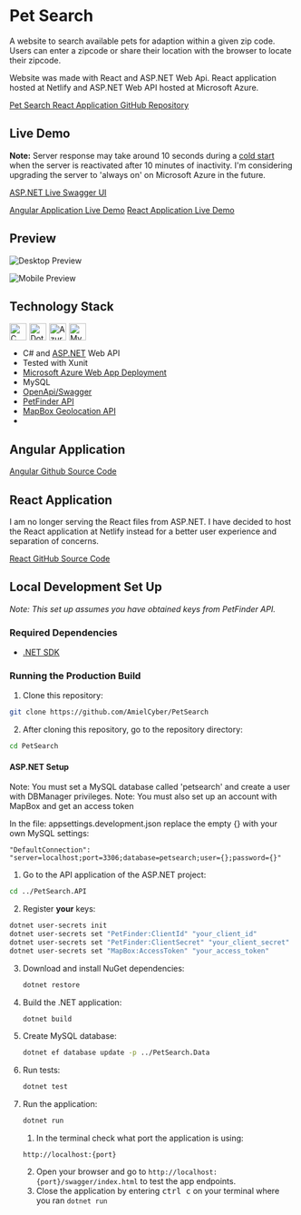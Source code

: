 # Pet Search
A website to search available pets for adaption within a given zip code. Users can enter a zipcode or share their
location with the browser to locate their zipcode.

Website was made with React and ASP.NET Web Api. React application hosted at Netlify and ASP.NET Web API hosted at
Microsoft Azure.

[Pet Search React Application GitHub Repository](https://github.com/AmielCyber/pet-search-react)

## Live Demo

**Note:**
Server response may take around 10 seconds during a
[cold start](https://azure.microsoft.com/en-us/blog/understanding-serverless-cold-start/cold) when the server is
reactivated after 10 minutes of inactivity. I'm considering upgrading the server to 'always on' on Microsoft Azure in
the future.

[ASP.NET Live Swagger UI](https://pet-search.azurewebsites.net/swagger/index.html)

[Angular Application Live Demo](https://pet-search-angular.vercel.app)
[React Application Live Demo](https://pet-search-react.netlify.app)

## Preview
![Desktop Preview](/Assets/DesktopPreview.gif)

![Mobile Preview](/Assets/MobilePreview.gif)

## Technology Stack
<div style="display: flex; flex-wrap: wrap; gap: 5px">
    <img alt="C Sharp" width="30px" src="https://cdn.jsdelivr.net/gh/devicons/devicon/icons/csharp/csharp-original.svg"/>
    <img alt="Dotnet Core" width="30px" src="https://cdn.jsdelivr.net/gh/devicons/devicon/icons/dotnetcore/dotnetcore-original.svg"/>
    <img alt="Azure" width="30px" src="https://cdn.jsdelivr.net/gh/devicons/devicon/icons/azure/azure-original.svg"/>
    <img alt="MySQL" width="30px" src="https://cdn.jsdelivr.net/gh/devicons/devicon/icons/mysql/mysql-original.svg"/>
</div>

* C# and [ASP.NET](https://dotnet.microsoft.com/en-us/apps/aspnet) Web API
* Tested with Xunit
* [Microsoft Azure Web App Deployment](https://azure.microsoft.com/en-us/products/app-service/web)
* MySQL
* [OpenApi/Swagger](https://www.openapis.org)
* [PetFinder API](https://www.petfinder.com/developers/v2/docs/)
* [MapBox Geolocation API](https://www.mapbox.com)
* 
## Angular Application
[Angular Github Source Code](https://github.com/AmielCyber/pet-search-angular)

## React Application
I am no longer serving the React files from ASP.NET. I have decided to host the React application at Netlify instead for
a better user experience and separation of concerns.

[React GitHub Source Code](https://github.com/AmielCyber/pet-search-react)

## Local Development Set Up

*Note: This set up assumes you have obtained keys from PetFinder API.*

### Required Dependencies

* [.NET SDK](https://dotnet.microsoft.com/en-us/download)

### Running the Production Build
1. Clone this repository: 
```bash
git clone https://github.com/AmielCyber/PetSearch
```
2. After cloning this repository, go to the repository directory:
```bash
cd PetSearch
```

#### ASP.NET Setup
Note: You must set a MySQL database called 'petsearch' and create a user with DBManager privileges.
Note: You must also set up an account with MapBox and get an access token

In the file: appsettings.development.json replace the empty {} with your own MySQL settings:
```
"DefaultConnection": "server=localhost;port=3306;database=petsearch;user={};password={}"
```
1. Go to the API application of the ASP.NET project: 
```bash
cd ../PetSearch.API
```
2. Register **your** keys:
```bash
dotnet user-secrets init
dotnet user-secrets set "PetFinder:ClientId" "your_client_id"
dotnet user-secrets set "PetFinder:ClientSecret" "your_client_secret"
dotnet user-secrets set "MapBox:AccessToken" "your_access_token"
```
3. Download and install NuGet dependencies:
    ```bash
    dotnet restore
    ```
4. Build the .NET application:
   ```bash
   dotnet build
   ```
5. Create MySQL database:
   ```bash
   dotnet ef database update -p ../PetSearch.Data
   ```
6. Run tests:
   ```bash
   dotnet test
   ```
7. Run the application:
   ```bash
   dotnet run
   ```
   1. In the terminal check what port the application is using: 
   ```
   http://localhost:{port}
   ```
   2. Open your browser and go to `http://localhost:{port}/swagger/index.html` to test the app endpoints.
   4. Close the application by entering <kbd>ctrl c</kbd> on your terminal where you ran `dotnet run`
